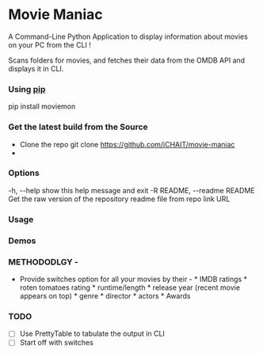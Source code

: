 # Movie Maniac


A Command-Line Python Application to display information about movies on your PC from the CLI !

Scans folders for movies, and fetches their data from the OMDB API and displays it in CLI.
 
### Using [pip]()

pip install moviemon

### Get the latest build from the Source

* Clone the repo git clone https://github.com/iCHAIT/movie-maniac
* 


### Options

-h, --help          show this help message and exit
-R README, --readme README
                    Get the raw version of the repository readme file from repo link URL



### Usage 

### Demos

### METHODODLGY -

* Provide switches option for all your movies by their -
        * IMDB ratings
        * roten tomatoes rating
        * runtime/length
        * release year (recent movie appears on top)
        * genre
        * director
        * actors
        * Awards


### TODO

- [ ] Use PrettyTable to tabulate the output in CLI
- [ ] Start off with switches
